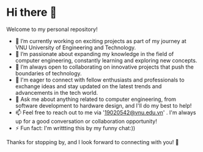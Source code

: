 # Hi there 👋

Welcome to my personal repository!

- 🔭 I’m currently working on exciting projects as part of my journey at VNU University of Engineering and Technology.
- 🌱 I’m passionate about expanding my knowledge in the field of computer engineering, constantly learning and exploring new concepts.
- 👯 I’m always open to collaborating on innovative projects that push the boundaries of technology.
- 🤔 I'm eager to connect with fellow enthusiasts and professionals to exchange ideas and stay updated on the latest trends and advancements in the tech world.
- 💬 Ask me about anything related to computer engineering, from software development to hardware design, and I'll do my best to help!
- 📫 Feel free to reach out to me via '19020542@vnu.edu.vn' . I'm always up for a good conversation or collaboration opportunity!
- ⚡ Fun fact: I'm writtting this by my funny chat:))

Thanks for stopping by, and I look forward to connecting with you! 🚀
<!--
**dh266/dh266** is a ✨ _special_ ✨ repository because its `README.md` (this file) appears on your GitHub profile.

Here are some ideas to get you started:

- 🔭 I’m currently working on ...
- 🌱 I’m currently learning ...
- 👯 I’m looking to collaborate on ...
- 🤔 I’m looking for help with ...
- 💬 Ask me about ...
- 📫 How to reach me: ...
- 😄 Pronouns: ...
- ⚡ Fun fact: ...
-->
